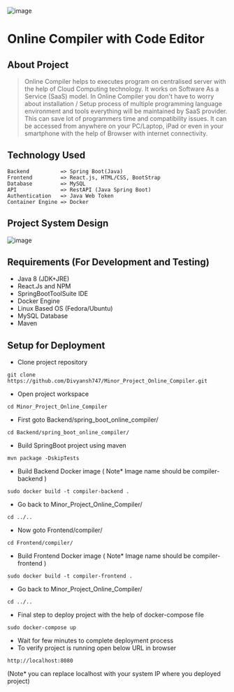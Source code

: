 ![image](https://user-images.githubusercontent.com/15107919/126908174-fcb4ba60-5df6-446f-a7fe-85301774473e.png)

# Online Compiler with Code Editor


## About Project

>Online Compiler helps to executes program on centralised server with the help of Cloud Computing technology. It works on Software As a Service (SaaS) model. In Online Compiler you don't have to worry about installation / Setup process of multiple programming language environment and tools everything will be maintained by SaaS provider. This can save lot of programmers time and compatibility issues. It can be accessed from anywhere on your PC/Laptop, iPad or even in your smartphone with the help of Browser with internet connectivity. 

## Technology Used

    Backend          => Spring Boot(Java)
    Frontend         => React.js, HTML/CSS, BootStrap
    Database         => MySQL
    API              => RestAPI (Java Spring Boot)
    Authentication   => Java Web Token
    Container Engine => Docker
    
## Project System Design

![image](https://user-images.githubusercontent.com/15107919/126906999-bc72d3a1-9ed2-48f2-885e-dd361a6ed240.png)


## Requirements (For Development and Testing) 

- Java 8 (JDK+JRE)
- React.Js and NPM
- SpringBootToolSuite IDE
- Docker Engine
- Linux Based OS (Fedora/Ubuntu)
- MySQL Database
- Maven 

## Setup for Deployment

- Clone project repository
```
git clone https://github.com/Divyansh747/Minor_Project_Online_Compiler.git 
```
- Open project workspace
```
cd Minor_Project_Online_Compiler
```
- First goto Backend/spring_boot_online_compiler/
```
cd Backend/spring_boot_online_compiler/
```
- Build SpringBoot project using maven
```
mvn package -DskipTests
```
- Build Backend Docker image ( Note* Image name should be compiler-backend )
```
sudo docker build -t compiler-backend .
```
- Go back to Minor_Project_Online_Compiler/ 
```
cd ../..
```
- Now goto Frontend/compiler/
```
cd Frontend/compiler/
```
- Build Frontend Docker image ( Note* Image name should be compiler-frontend )
```
sudo docker build -t compiler-frontend .
```
- Go back to Minor_Project_Online_Compiler/ 
```
cd ../..
```
- Final step to deploy project with the help of docker-compose file
```
sudo docker-compose up
```
- Wait for few minutes to complete deployment process
- To verify project is running open below URL in browser
```
http://localhost:8080
```
(Note* you can replace localhost with your system IP where you deployed project)




